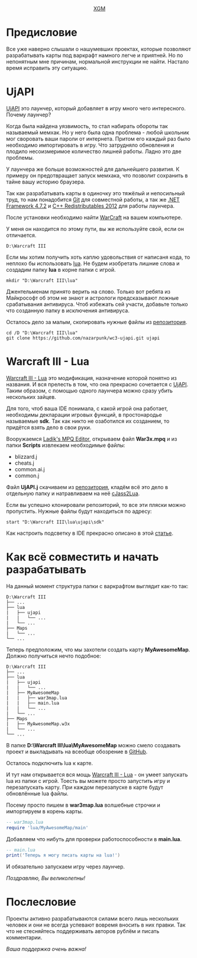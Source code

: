 <p align="center">
<a href="https://xgm.guru/p/wc3/ujapi-lua">XGM</a>
</p>

Предисловие
=

Все уже наверно слышали о нашумевших проектах, которые позволяют разрабатывать карты под варкрафт намного легче и приятней. Но по непонятным мне причинам, нормальной инструкции не найти. Настало время исправить эту ситуацию.

UjAPI
=
[UjAPI](https://xgm.guru/p/ujapi/UjAPI-Resource) это лаунчер, который добавляет в игру много чего интересного. Почему лаунчер?

Когда была найдена уязвимость, то стал набирать обороты так называемый мемхак. Но у него была одна проблема - любой школьник мог своровать ваши пароли от интернета. Притом его каждый раз было необходимо импортировать в игру. Что затрудняло обновления и плодило несоизмеримое количество лишней работы. Ладно это две проблемы.

У лаунчера же больше возможностей для дальнейшего развития. К примеру он предотвращает запуск мемхака, что позволит сохранить в тайне вашу историю браузера.

Так как разрабатывать карты в одиночку это тяжёлый и непосильный труд, то нам понадобится [Git](https://gitforwindows.org) для совместной работы, а так же [.NET Framework 4.7.2](http://go.microsoft.com/fwlink/?linkid=863265) и [C++ Redistributables 2012](https://support.microsoft.com/en-us/topic/the-latest-supported-visual-c-downloads-2647da03-1eea-4433-9aff-95f26a218cc0) для работы лаунчера.

После установки необходимо найти [WarCraft](https://www.google.com/search?q=warcraft+3+1.26+%D1%81%D0%BA%D0%B0%D1%87%D0%B0%D1%82%D1%8C+%D0%B1%D0%B5%D0%B7+%D1%81%D0%BC%D1%81+%D0%B8+%D1%80%D0%B5%D0%B3%D0%B8%D1%81%D1%82%D1%80%D0%B0%D1%86%D0%B8%D0%B8) на вашем компьютере.

У меня он находится по этому пути, вы же используйте свой, если он отличается.

```
D:\Warcraft III
```

Если мы хотим получить хоть каплю удовольствия от написаня кода, то неплохо бы использовать [lua](https://www.lua.org/). Не будем изобретать лишние слова и создадим папку **lua** в корне папки с игрой.

```
mkdir "D:\Warcraft III\lua"
```

Джентельменам принято верить на слово. Только вот ребята из Майкрософт об этом не знают и астрологи предсказывают ложные срабатывания антивируса. Чтоб избежать сей участи, добавьте только что созданную папку в исключения антивируса.

Осталось дело за малым, скопировать нужные файлы из [репозитория](https://github.com/nazarpunk/wc3-ujapi).

```
cd /D "D:\Warcraft III\lua"
git clone https://github.com/nazarpunk/wc3-ujapi.git ujapi
```

Warcraft III - Lua
=

[Warcraft III - Lua](https://xgm.guru/p/war3-lua/index) это модификация, назначение которой понятно из названия. И вся прелесть в том, что она прекрасно сочетается с [UjAPI](https://xgm.guru/p/ujapi/UjAPI-Resource). Таким образом, с помощью одного лаунчера можно сразу убить нескольких зайцев.

Для того, чтоб ваша IDE понимала, с какой игрой она работает, необходимы декларации игровых функций, в простонародье называемые **sdk**. Так как никто не озаботился их созданием, то придётся взять дело в свои руки.

Вооружаемся [Ladik's MPQ Editor](https://xgm.guru/p/wc3/ladiks-mpq), открываем файл **War3x.mpq** и из папки **Scripts** извлекаем необходимые файлы:

- blizzard.j
- cheats.j
- common.ai.j
- common.j

Файл **UjAPI.j** скачиваем из [репозитория](https://github.com/UnryzeC/UjAPI), кладём всё это дело в отдельную папку и натравливаем на неё [cJass2Lua](https://xgm.guru/p/wc3/237543).

Если вы успешно клонировали репозиторий, то все эти пляски можно пропустить. Нужные файлы будут находиться по адресу:

```
start "D:\Warcraft III\lua\ujapi\sdk"
```

Как настроить подсветку в IDE прекрасно описано в этой [статье](https://xgm.guru/p/wc3/lua-highlight).

Как всё совместить и начать разрабатывать
=
На данный момент структура папки с варкрафтом выглядит как-то так:

```
D:\Warcraft III
├── ...
├── lua
|   ├── ujapi
|   |   └── ...
|   └── ...
├── Maps
|   └── ...
└── ...
```

Теперь предположим, что мы захотели создать карту **MyAwesomeMap**. Должно получиться нечто подобное:

```
D:\Warcraft III
├── ...
├── lua
|   ├── ujapi
|   |   └── ...
|   ├── MyAwesomeMap
|   |   ├── war3map.lua
|   |   ├── main.lua
|   |   └── ...
|   └── ...
├── Maps
|   ├── MyAwesomeMap.w3x
|   └── ...
└── ...
```

В папке **D:\Warcraft III\lua\MyAwesomeMap** можно смело создавать проект и выкладывать на всеобще обозрение в [GitHub](https://github.com/). 

Осталось подключить lua к карте.

И тут нам открывается вся мощь [Warcraft III - Lua](https://xgm.guru/p/war3-lua/index) - он умеет запускать lua из папки с игрой. Тоесть вы можете просто запустить игру и перезапускать карту. При каждом перезапуске в карте будут обновлённые lua файлы.

Посему просто пишем в **war3map.lua** волшебные строчки и импортируем в корень карты.

```lua
-- war3map.lua
require 'lua/MyAwesomeMap/main'
```

Добавляем что нибуть для проверки работоспособности в **main.lua**. 

```lua
-- main.lua
print('Теперь я могу писать карты на lua!')
```

И обязательно запускаем игру через лаунчер.

*Поздравляю, Вы великолепны!*

Послесловие
=

Проекты активно разрабатываются силами всего лишь нескольких человек и они не всегда успевают вовремя вносить в них правки. Так что не стесняйтесь поддерживать авторов рублём и писать комментарии.

*Ваша поддержка очень важна!*

